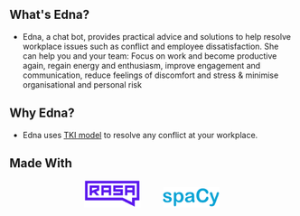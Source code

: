 ## What's Edna?
- Edna, a chat bot, provides practical advice and solutions to help resolve workplace issues such as conflict and employee dissatisfaction. She can help you and your team: Focus on work and become productive again, regain energy and enthusiasm, improve engagement and communication, reduce feelings of discomfort and stress & minimise organisational and personal risk

## Why Edna?
- Edna uses [TKI model](https://en.wikipedia.org/wiki/Thomas%E2%80%93Kilmann_Conflict_Mode_Instrument) to resolve any conflict at your workplace. 

## Made With
<p align="center">
  <a href="https://rasa.com/" ><img width=100 src="rasa.png" alt="made_with_logo" /></a>&nbsp;&nbsp;&nbsp;&nbsp;&nbsp;&nbsp;&nbsp;&nbsp;&nbsp;&nbsp;<a href="https://spacy.io/" ><img width=100 src="spacy.png" alt="mmade_with_logo" /></a>
</p>
